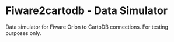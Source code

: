 # Fiware2cartodb - Data Simulator
Data simulator for Fiware Orion to CartoDB connections.
For testing purposes only.
